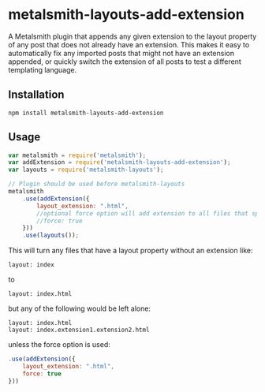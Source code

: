# metalsmith-layouts-add-extension
A Metalsmith plugin that appends any given extension to the layout property of any post that does not already have an extension. This makes it easy to automatically fix any imported posts that might not have an extension appended, or quickly switch the extension of all posts to test a different templating language.

## Installation
```
npm install metalsmith-layouts-add-extension
```
## Usage

```javascript
var metalsmith = require('metalsmith');
var addExtension = require('metalsmith-layouts-add-extension');
var layouts = require('metalsmith-layouts');

// Plugin should be used before metalsmith-layouts
metalsmith
    .use(addExtension({
        layout_extension: ".html",
        //optional force option will add extension to all files that specify a layout property
        //force: true
    }))
    .use(layouts());
```

This will turn any files that have a layout property without an extension like:
```haml
layout: index
```
to

```haml
layout: index.html
```

but any of the following would be left alone:
```haml
layout: index.html
layout: index.extension1.extension2.html
```
unless the force option is used:
```javascript
.use(addExtension({
    layout_extension: ".html",
    force: true
}))
```
